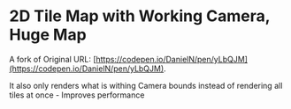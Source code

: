 # 2D Tile Map with Working Camera, Huge Map

A fork of Original URL: [https://codepen.io/DanielN/pen/yLbQJM](https://codepen.io/DanielN/pen/yLbQJM).

It also only renders what is withing Camera bounds instead of rendering all tiles at once - Improves performance
